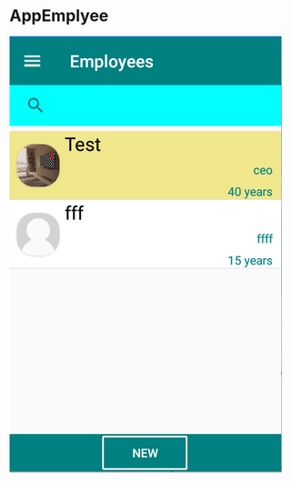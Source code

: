 # AppEmplyee

![Иллюстрация к проекту](https://github.com/JanaVitk/AppEmplyee/blob/main/Screenshot_Android.png)
